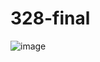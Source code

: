 # 328-final

![image](https://user-images.githubusercontent.com/92751368/158896909-5148b8e3-16e4-4130-bb17-a31d5f63cc05.png)
